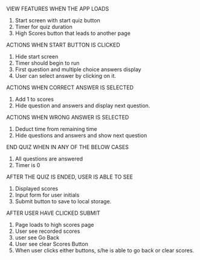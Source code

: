 VIEW FEATURES WHEN THE APP LOADS
1. Start screen with start quiz button
2. Timer for quiz duration
3. High Scores button that leads to another page

ACTIONS WHEN START BUTTON IS CLICKED
1. Hide start screen
2. Timer should begin to run
3. First question and multiple choice answers display
4. User can select answer by clicking on it.

ACTIONS WHEN CORRECT ANSWER IS SELECTED
1. Add 1 to scores
2. Hide question and answers and display next question.

ACTIONS WHEN WRONG ANSWER IS SELECTED
1. Deduct time from remaining time
2. Hide questions and answers and show next question

END QUIZ WHEN IN ANY OF THE BELOW CASES
1. All questions are answered
2. Timer is 0

AFTER THE QUIZ IS ENDED, USER IS ABLE TO SEE
1. Displayed scores
2. Input form for user initials
3. Submit button to save to local storage.

AFTER USER HAVE CLICKED SUBMIT
1. Page loads to high scores page
2. User see recorded scores
3. user see Go Back
4. User see clear Scores Button
5. When user clicks either buttons, s/he is able to go back or clear scores. 
